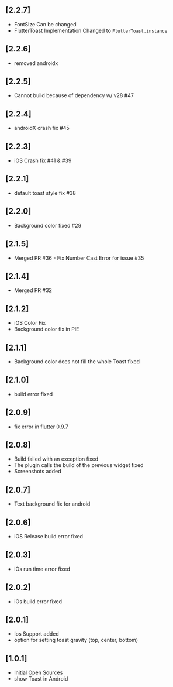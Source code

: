 ## [2.2.7]

* FontSize Can be changed
* FlutterToast Implementation Changed to `FlutterToast.instance`

## [2.2.6]

* removed androidx

## [2.2.5]

* Cannot build because of dependency w/ v28 #47

## [2.2.4]

* androidX crash fix #45

## [2.2.3]

* iOS Crash fix #41 & #39

## [2.2.1]

* default toast style fix #38

## [2.2.0]

* Background color fixed #29

## [2.1.5]

* Merged PR #36 - Fix Number Cast Error for issue #35

## [2.1.4]

* Merged PR #32 

## [2.1.2]

* iOS Color Fix
* Background color fix in PIE

## [2.1.1]

* Background color does not fill the whole Toast fixed

## [2.1.0]

* build error fixed

## [2.0.9]

* fix error in flutter 0.9.7

## [2.0.8]

* Build failed with an exception fixed
* The plugin calls the build of the previous widget fixed
* Screenshots added

## [2.0.7]

* Text background fix for android

## [2.0.6]

* iOS Release build error fixed

## [2.0.3]

* iOs run time error fixed

## [2.0.2]

* iOs build error fixed

## [2.0.1]

* Ios Support added 
* option for setting toast gravity (top, center, bottom)

## [1.0.1]

* Initial Open Sources
* show Toast in Android
